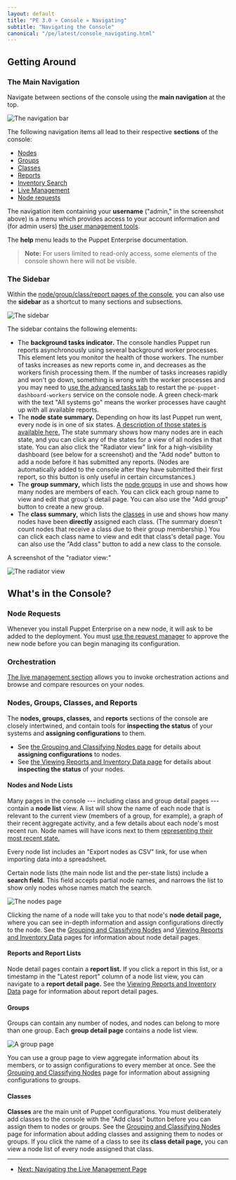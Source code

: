 ```yaml
---
layout: default
title: "PE 3.0 » Console » Navigating"
subtitle: "Navigating the Console"
canonical: "/pe/latest/console_navigating.html"
---
```


Getting Around
-----

### The Main Navigation

Navigate between sections of the console using the **main navigation** at the top.

![The navigation bar][nav_navbar]

The following navigation items all lead to their respective **sections** of the console:

* [Nodes](#nodes-groups-classes-and-reports)
* [Groups](#nodes-groups-classes-and-reports)
* [Classes](#nodes-groups-classes-and-reports)
* [Reports](#nodes-groups-classes-and-reports)
* [Inventory Search](./console_inventory_search.html)
* [Live Management](./console_navigating_live_mgmt.html)
* [Node requests](./console_cert_mgmt.html)

The navigation item containing your **username** ("admin," in the screenshot above) is a menu which provides access to your account information and (for admin users) [the user management tools](./console_auth.html).

The **help** menu leads to the Puppet Enterprise documentation.

> **Note:** For users limited to read-only access, some elements of the console shown here will not be visible.

### The Sidebar

Within the [node/group/class/report pages of the console](#nodes-groups-classes-and-reports), you can also use the **sidebar** as a shortcut to many sections and subsections.

![The sidebar][nav_sidebar]

The sidebar contains the following elements:

* The **background tasks indicator.** The console handles Puppet run reports asynchronously using several background worker processes. This element lets you monitor the health of those workers. The number of tasks increases as new reports come in, and decreases as the workers finish processing them. If the number of tasks increases rapidly and won't go down, something is wrong with the worker processes and you may need to [use the advanced tasks tab](./console_navigating_live_mgmt.html#the-advanced-tasks-tab) to restart the `pe-puppet-dashboard-workers` service on the console node. A green check-mark with the text "All systems go" means the worker processes have caught up with all available reports.
* The **node state summary.** Depending on how its last Puppet run went, every node is in one of six states. [A description of those states is available here.](./console_reports.html#node-states) The state summary shows how many nodes are in each state, and you can click any of the states for a view of all nodes in that state. You can also click the "Radiator view" link for a high-visibility dashboard (see below for a screenshot) and the "Add node" button to add a node before it has submitted any reports. (Nodes are automatically added to the console after they have submitted their first report, so this button is only useful in certain circumstances.)
* The **group summary,** which lists the [node groups](./console_classes_groups.html#grouping-nodes) in use and shows how many nodes are members of each. You can click each group name to view and edit that group's detail page. You can also use the "Add group" button to create a new group.
* The **class summary,** which lists the [classes](./console_classes_groups.html#classes) in use and shows how many nodes have been **directly** assigned each class. (The summary doesn't count nodes that receive a class due to their group membership.) You can click each class name to view and edit that class's detail page. You can also use the "Add class" button to add a new class to the console.

A screenshot of the "radiator view:"

![The radiator view][radiator]

[radiator]: ./images/console/nav_radiator.png

What's in the Console?
-----


### Node Requests

Whenever you install Puppet Enterprise on a new node, it will ask to be added to the deployment. You must [use the request manager](./console_cert_mgmt.html) to approve the new node before you can begin managing its configuration.

### Orchestration

[The live management section](./console_navigating_live_mgmt.html) allows you to invoke orchestration actions and browse and compare resources on your nodes.

### Nodes, Groups, Classes, and Reports

The **nodes, groups, classes,** and **reports** sections of the console are closely intertwined, and contain tools for **inspecting the status** of your systems and **assigning configurations** to them.

* See [the Grouping and Classifying Nodes page][classify] for details about **assigning configurations** to nodes.
* See [the Viewing Reports and Inventory Data page][report] for details about **inspecting the status** of your nodes.

[classify]: ./console_classes_groups.html
[report]: ./console_reports.html

#### Nodes and Node Lists

Many pages in the console --- including class and group detail pages --- contain a **node list** view. A list will show the name of each node that is relevant to the current view (members of a group, for example), a graph of their recent aggregate activity, and a few details about each node's most recent run. Node names will have icons next to them [representing their most recent state.](./console_reports.html#node-states)

Every node list includes an "Export nodes as CSV" link, for use when importing data into a spreadsheet.

Certain node lists (the main node list and the per-state lists) include a **search field.** This field accepts partial node names, and narrows the list to show only nodes whose names match the search.

![The nodes page][nav_node]

Clicking the name of a node will take you to that node's **node detail page,** where you can see in-depth information and assign configurations directly to the node. See the [Grouping and Classifying Nodes][classify] and [Viewing Reports and Inventory Data][report] pages for information about node detail pages.

#### Reports and Report Lists

Node detail pages contain a **report list.** If you click a report in this list, or a timestamp in the "Latest report" column of a node list view, you can navigate to a **report detail page.** See the [Viewing Reports and Inventory Data][report] page for information about report detail pages.

#### Groups

Groups can contain any number of nodes, and nodes can belong to more than one group. Each **group detail page** contains a node list view.

![A group page][nav_group]

You can use a group page to view aggregate information about its members, or to assign configurations to every member at once. See the [Grouping and Classifying Nodes][classify] page for information about assigning configurations to groups.

#### Classes

**Classes** are the main unit of Puppet configurations. You must deliberately add classes to the console with the "Add class" button before you can assign them to nodes or groups. See the [Grouping and Classifying Nodes][classify] page for information about adding classes and assigning them to nodes or groups. If you click the name of a class to see its **class detail page,** you can view a node list of every node assigned that class.

[certsign]: ./console_cert_mgmt.html
[nav_group]: ./images/console/nav_group.png
[nav_navbar]: ./images/console/nav_navbar.png
[nav_node]: ./images/console/nav_node.png
[nav_sidebar]: ./images/console/nav_sidebar.png




* * *

- [Next: Navigating the Live Management Page](./console_navigating_live_mgmt.html)
